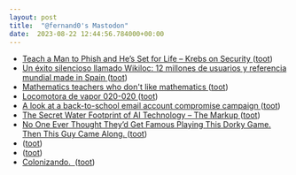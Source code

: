 ```yaml
---
layout: post
title:  "@fernand0's Mastodon"
date:  2023-08-22 12:44:56.784000+00:00
---
```

*  [Teach a Man to Phish and He’s Set for Life – Krebs on Security ](https://krebsonsecurity.com/2023/08/teach-a-man-to-phish-and-hes-set-for-life) ([toot](https://mastodon.social/@fernand0/110933330937705665))
*  [Un éxito silencioso llamado Wikiloc: 12 millones de usuarios y referencia mundial made in Spain ](https://www.xataka.com/empresas-y-economia/exito-silencioso-llamado-wikiloc-12-millones-usuarios-referencia-mundial-made-in-spai) ([toot](https://mastodon.social/@fernand0/110933012276382630))
*  [Mathematics teachers who don't like mathematics ](https://fillingthepail.substack.com/p/mathematics-teachers-who-dont-lik) ([toot](https://mastodon.social/@fernand0/110932823738286361))
*  [Locomotora de vapor 020-020 ](https://www.flickr.com/photos/fernand0/53125411895) ([toot](https://mastodon.social/@fernand0/110932792471292609))
*  [A look at a back-to-school email account compromise campaign ](https://redcanary.com/blog/email-account-compromise-schools) ([toot](https://mastodon.social/@fernand0/110932483824187524))
*  [The Secret Water Footprint of AI Technology – The Markup ](https://themarkup.org/hello-world/2023/04/15/the-secret-water-footprint-of-ai-technolog) ([toot](https://mastodon.social/@fernand0/110932391250623993))
*  [No One Ever Thought They’d Get Famous Playing This Dorky Game. Then This Guy Came Along. ](https://slate.com/human-interest/2023/08/dungeons-dragons-critical-role-matthew-mercer-twitch.htm) ([toot](https://mastodon.social/@fernand0/110932004548279931))
*  [ ](https://mastodon.social/users/fernand0/statuses/110931956259009578/activity) ([toot](https://mastodon.social/users/fernand0/statuses/110931956259009578/activity))
*  [ ](https://mastodon.social/@selmins) ([toot](https://mastodon.social/@fernand0/110929047722416692))
*  [Colonizando.  ](https://avecesunafoto.wordpress.com/2023/08/21/colonizando) ([toot](https://mastodon.social/@fernand0/110928756076170490))
